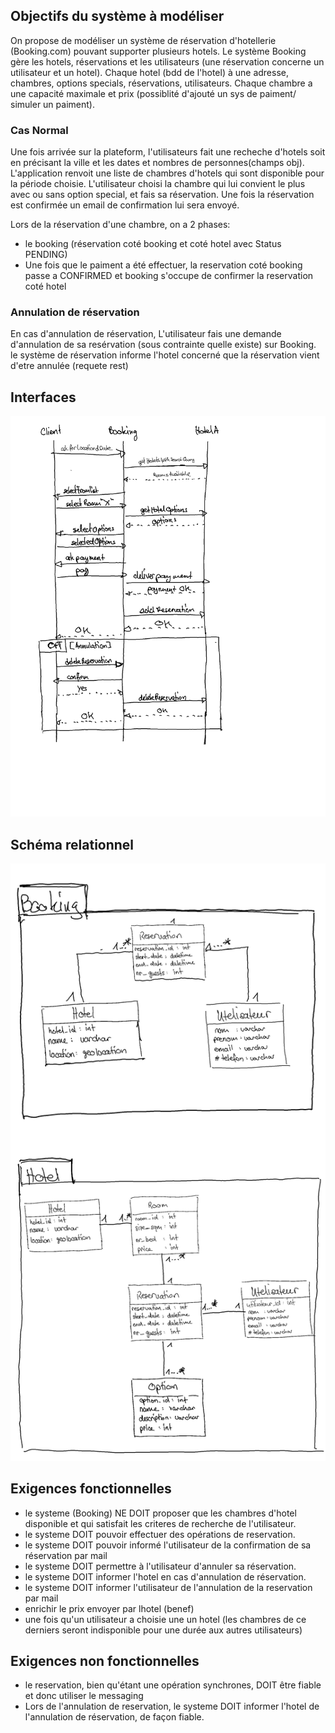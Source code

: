 ## Objectifs du système à modéliser

On propose de modéliser un système de réservation d'hotellerie (Booking.com) pouvant supporter plusieurs hotels. Le système Booking gère les hotels, réservations et les utilisateurs (une réservation concerne un utilisateur et un hotel). Chaque hotel (bdd de l'hotel) à une adresse, chambres, options specials, réservations, utilisateurs.
Chaque chambre a une capacité maximale et prix (possiblité d'ajouté un sys de paiment/ simuler un paiment).
### Cas Normal 
Une fois arrivée sur la plateform, l'utilisateurs fait une recheche d'hotels soit en précisant la ville et les dates et nombres de personnes(champs obj).
L'application renvoit une liste de chambres d'hotels qui sont disponible pour la période choisie. L'utilisateur choisi la chambre qui lui convient le plus avec ou sans option special, et fais sa réservation.
Une fois la réservation est confirmée un email de confirmation lui sera envoyé.

Lors de la réservation d'une chambre, on a 2 phases:
- le booking (réservation coté booking et coté hotel avec Status PENDING)
- Une fois que le paiment a été effectuer, la reservation coté booking passe a CONFIRMED et booking s'occupe de confirmer la reservation coté hotel

### Annulation de réservation 
En cas d'annulation de réservation, L'utilisateur fais une demande d'annulation de sa resérvation (sous contrainte quelle existe) sur Booking. le système de réservation informe l'hotel concerné que la réservation vient d'etre annulée (requete rest)


## Interfaces

![](Sequence.png)

## Schéma relationnel

![](relational_diagram.png)

## Exigences fonctionnelles

* le systeme (Booking) NE DOIT proposer que les chambres d'hotel disponible et qui satisfait les criteres de recherche de l'utilisateur.
* le systeme DOIT pouvoir effectuer des opérations de reservation.
* le systeme DOIT pouvoir informé l'utilisateur de la confirmation de sa réservation par mail
* le systeme DOIT permettre à l'utilisateur d'annuler sa réservation.
* le systeme DOIT informer l'hotel en cas d'annulation de réservation.
* le systeme DOIT informer l'utilisateur de l'annulation de la reservation par mail
* enrichir le prix envoyer par lhotel (benef)
* une fois qu'un utilisateur a choisie une un hotel (les chambres de ce derniers seront indisponible pour une durée aux autres utilisateurs)

## Exigences non fonctionnelles

* le reservation, bien qu'étant une opération synchrones, DOIT être fiable et donc utiliser le messaging
* Lors de l'annulation de reservation, le systeme DOIT informer l'hotel de l'annulation de réservation, de façon fiable.
